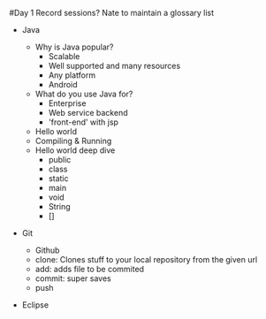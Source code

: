 #Day 1
Record sessions?
Nate to maintain a glossary list

* Java
    - Why is Java popular? 
        - Scalable
        - Well supported and many resources
        - Any platform
        - Android
    - What do you use Java for?
        - Enterprise
        - Web service backend
        - 'front-end' with jsp
    - Hello world
    - Compiling & Running
    - Hello world deep dive
        - public
        - class
        - static
        - main
        - void
        - String
        - []

* Git
    - Github
    - clone: Clones stuff to your local repository from the given url
    - add: adds file to be commited
    - commit: super saves
    - push

* Eclipse
